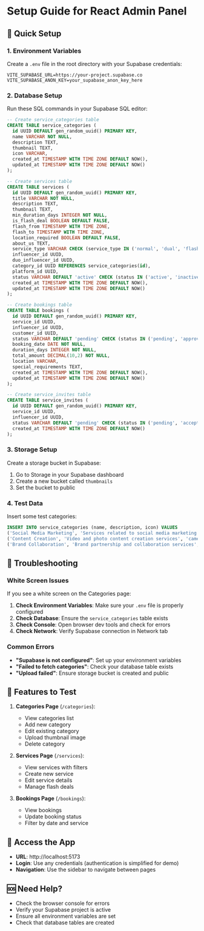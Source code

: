 # Setup Guide for React Admin Panel

## 🚀 Quick Setup

### 1. Environment Variables
Create a `.env` file in the root directory with your Supabase credentials:

```env
VITE_SUPABASE_URL=https://your-project.supabase.co
VITE_SUPABASE_ANON_KEY=your_supabase_anon_key_here
```

### 2. Database Setup
Run these SQL commands in your Supabase SQL editor:

```sql
-- Create service_categories table
CREATE TABLE service_categories (
  id UUID DEFAULT gen_random_uuid() PRIMARY KEY,
  name VARCHAR NOT NULL,
  description TEXT,
  thumbnail TEXT,
  icon VARCHAR,
  created_at TIMESTAMP WITH TIME ZONE DEFAULT NOW(),
  updated_at TIMESTAMP WITH TIME ZONE DEFAULT NOW()
);

-- Create services table
CREATE TABLE services (
  id UUID DEFAULT gen_random_uuid() PRIMARY KEY,
  title VARCHAR NOT NULL,
  description TEXT,
  thumbnail TEXT,
  min_duration_days INTEGER NOT NULL,
  is_flash_deal BOOLEAN DEFAULT FALSE,
  flash_from TIMESTAMP WITH TIME ZONE,
  flash_to TIMESTAMP WITH TIME ZONE,
  location_required BOOLEAN DEFAULT FALSE,
  about_us TEXT,
  service_type VARCHAR CHECK (service_type IN ('normal', 'dual', 'flash')),
  influencer_id UUID,
  duo_influencer_id UUID,
  category_id UUID REFERENCES service_categories(id),
  platform_id UUID,
  status VARCHAR DEFAULT 'active' CHECK (status IN ('active', 'inactive', 'pending')),
  created_at TIMESTAMP WITH TIME ZONE DEFAULT NOW(),
  updated_at TIMESTAMP WITH TIME ZONE DEFAULT NOW()
);

-- Create bookings table
CREATE TABLE bookings (
  id UUID DEFAULT gen_random_uuid() PRIMARY KEY,
  service_id UUID,
  influencer_id UUID,
  customer_id UUID,
  status VARCHAR DEFAULT 'pending' CHECK (status IN ('pending', 'approved', 'completed', 'canceled')),
  booking_date DATE NOT NULL,
  duration_days INTEGER NOT NULL,
  total_amount DECIMAL(10,2) NOT NULL,
  location VARCHAR,
  special_requirements TEXT,
  created_at TIMESTAMP WITH TIME ZONE DEFAULT NOW(),
  updated_at TIMESTAMP WITH TIME ZONE DEFAULT NOW()
);

-- Create service_invites table
CREATE TABLE service_invites (
  id UUID DEFAULT gen_random_uuid() PRIMARY KEY,
  service_id UUID,
  influencer_id UUID,
  status VARCHAR DEFAULT 'pending' CHECK (status IN ('pending', 'accepted', 'declined')),
  created_at TIMESTAMP WITH TIME ZONE DEFAULT NOW()
);
```

### 3. Storage Setup
Create a storage bucket in Supabase:
1. Go to Storage in your Supabase dashboard
2. Create a new bucket called `thumbnails`
3. Set the bucket to public

### 4. Test Data
Insert some test categories:

```sql
INSERT INTO service_categories (name, description, icon) VALUES
('Social Media Marketing', 'Services related to social media marketing and promotion', 'instagram'),
('Content Creation', 'Video and photo content creation services', 'camera'),
('Brand Collaboration', 'Brand partnership and collaboration services', 'handshake');
```

## 🔧 Troubleshooting

### White Screen Issues
If you see a white screen on the Categories page:

1. **Check Environment Variables**: Make sure your `.env` file is properly configured
2. **Check Database**: Ensure the `service_categories` table exists
3. **Check Console**: Open browser dev tools and check for errors
4. **Check Network**: Verify Supabase connection in Network tab

### Common Errors
- **"Supabase is not configured"**: Set up your environment variables
- **"Failed to fetch categories"**: Check your database table exists
- **"Upload failed"**: Ensure storage bucket is created and public

## 🎯 Features to Test

1. **Categories Page** (`/categories`):
   - View categories list
   - Add new category
   - Edit existing category
   - Upload thumbnail image
   - Delete category

2. **Services Page** (`/services`):
   - View services with filters
   - Create new service
   - Edit service details
   - Manage flash deals

3. **Bookings Page** (`/bookings`):
   - View bookings
   - Update booking status
   - Filter by date and service

## 📱 Access the App
- **URL**: http://localhost:5173
- **Login**: Use any credentials (authentication is simplified for demo)
- **Navigation**: Use the sidebar to navigate between pages

## 🆘 Need Help?
- Check the browser console for errors
- Verify your Supabase project is active
- Ensure all environment variables are set
- Check that database tables are created 